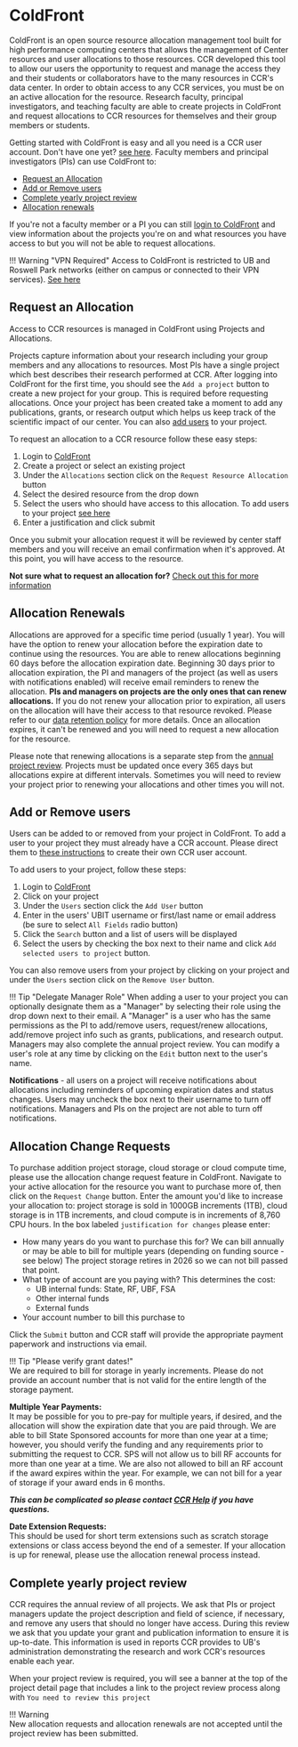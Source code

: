 # ColdFront

ColdFront is an open source resource allocation management tool built for high
performance computing centers that allows the management of Center resources
and user allocations to those resources.  CCR developed this tool to allow our
users the opportunity to request and manage the access they and their students
or collaborators have to the many resources in CCR's data center.  In order to
obtain access to any CCR services, you must be on an active allocation for the
resource.  Research faculty, principal investigators, and teaching faculty are
able to create projects in ColdFront and request allocations to CCR resources
for themselves and their group members or students.  

Getting started with ColdFront is easy and all you need is a CCR user account.
Don't have one yet? [see here](../getting-access.md). Faculty members and principal investigators (PIs)
can use ColdFront to:

- [Request an Allocation](#request-an-allocation)
- [Add or Remove users](#add-or-remove-users)
- [Complete yearly project review](#complete-yearly-project-review)  
- [Allocation renewals](#allocation-renewals)

If you're not a faculty member or a PI you can still [login to
ColdFront](https://coldfront.ccr.buffalo.edu) and view information about the
projects you're on and what resources you have access to but you will not be
able to request allocations.

!!! Warning "VPN Required"
    Access to ColdFront is restricted to UB and Roswell Park networks
    (either on campus or connected to their VPN services). [See here](../getting-access.md#vpn-access)


## Request an Allocation

Access to CCR resources is managed in ColdFront using Projects and Allocations.

Projects capture information about your research including your group members
and any allocations to resources. Most PIs have a single project which best
describes their research performed at CCR. After logging into ColdFront for the
first time, you should see the `Add a project` button to create a new project
for your group.  This is required before requesting allocations. Once your
project has been created take a moment to add any publications, grants, or
research output which helps us keep track of the scientific impact of our
center. You can also [add users](#add-or-remove-users) to your project.

To request an allocation to a CCR resource follow these easy steps:

1. Login to [ColdFront](https://coldfront.ccr.buffalo.edu)
2. Create a project or select an existing project
3. Under the `Allocations` section click on the `Request Resource Allocation` button
4. Select the desired resource from the drop down
5. Select the users who should have access to this allocation. To add users to your project [see here](#add-or-remove-users)
6. Enter a justification and click submit

Once you submit your allocation request it will be reviewed by center staff
members and you will receive an email confirmation when it's approved.  At this point, you will have access to the resource.

**Not sure what to request an allocation for?** [Check out this for more information](../available-resources.md)  

## Allocation Renewals  

Allocations are approved for a specific time period (usually 1 year). You will have the option to renew your allocation before the expiration date to continue using the resources. You are able to renew allocations beginning 60 days before the allocation expiration date.  Beginning 30 days prior to allocation expiration, the PI and managers of the project (as well as users with notifications enabled) will receive email reminders to renew the allocation.  **PIs and managers on projects are the only ones that can renew allocations.**  If you do not renew your allocation prior to expiration, all users on the allocation will have their access to that resource revoked.  Please refer to our [data retention policy](../policies/accounts.md#accounts-and-data-retention-policy) for more details. Once an allocation expires, it can't be renewed and you will need to request a new allocation for the resource. 

Please note that renewing allocations is a separate step from the [annual project review](#complete-yearly-project-review).  Projects must be updated once every 365 days but allocations expire at different intervals.  Sometimes you will need to review your project prior to renewing your allocations and other times you will not.  


## Add or Remove users

Users can be added to or removed from your project in ColdFront. To add a user to
your project they must already have a CCR account. Please direct them to [these
instructions](../getting-access.md) to create their own CCR user account.

To add users to your project, follow these steps:

1. Login to [ColdFront](https://coldfront.ccr.buffalo.edu)
2. Click on your project
3. Under the `Users` section click the `Add User` button
4. Enter in the users' UBIT username or first/last name or email address (be sure to select `All Fields` radio button)
5. Click the `Search` button and a list of users will be displayed
6. Select the users by checking the box next to their name and click `Add selected users to project` button.

You can also remove users from your project by clicking on your project and
under the `Users` section click on the `Remove User` button.

!!! Tip "Delegate Manager Role"
    When adding a user to your project you can optionally designate them as a
    "Manager" by selecting their role using the drop down next to their email.
    A "Manager" is a user who has the same permissions as the PI to add/remove
    users, request/renew allocations, add/remove project info such as grants,
    publications, and research output.  Managers may also complete the annual
    project review. You can modify a user's role at any time by clicking on
    the `Edit` button next to the user's name.

**Notifications** - all users on a project will receive notifications about
allocations including reminders of upcoming expiration dates and status
changes.  Users may uncheck the box next to their username to turn off
notifications.  Managers and PIs on the project are not able to turn off
notifications.  

## Allocation Change Requests  

To purchase addition project storage, cloud storage or cloud compute time, please use the allocation change request feature in ColdFront.  Navigate to your active allocation for the resource you want to purchase more of, then click on the `Request Change` button.  Enter the amount you'd like to increase your allocation to: project storage is sold in 1000GB increments (1TB), cloud storage is in 1TB increments, and cloud compute is in increments of 8,760 CPU hours.  In the box labeled `justification for changes` please enter:

- How many years do you want to purchase this for?  We can bill annually or may be able to bill for multiple years (depending on funding source - see below)  The project storage retires in 2026 so we can not bill passed that point.
- What type of account are you paying with?  This determines the cost:  
    - UB internal funds: State, RF, UBF, FSA   
    - Other internal funds   
    - External funds   
- Your account number to bill this purchase to  

Click the `Submit` button and CCR staff will provide the appropriate payment paperwork and instructions via email.  

!!! Tip "Please verify grant dates!"  
    We are required to bill for storage in yearly increments.  Please do not provide an account number that is not valid for the entire length of the storage payment.  

**Multiple Year Payments:**  
It may be possible for you to pre-pay for multiple years, if desired, and the allocation will show the expiration date that you are paid through.  We are able to bill State Sponsored accounts for more than one year at a time; however, you should verify the funding and any requirements prior to submitting the request to CCR.  SPS will not allow us to bill RF accounts for more than one year at a time.  We are also not allowed to bill an RF account if the award expires within the year.  For example, we can not bill for a year of storage if your award ends in 6 months.

_**This can be complicated so please contact [CCR Help](../help.md) if you have questions.**_   

**Date Extension Requests:**  
This should be used for short term extensions such as scratch storage extensions or class access beyond the end of a semester.  If your allocation is up for renewal, please use the allocation renewal process instead.


## Complete yearly project review

CCR requires the annual review of all projects.  We ask that PIs or project
managers update the project description and field of science, if necessary, and
remove any users that should no longer have access.  During this review we ask
that you update your grant and publication information to ensure it is
up-to-date. This information is used in reports CCR provides to UB's
administration demonstrating the research and work CCR's resources enable each
year.

When your project review is required, you will see a banner at the top of the
project detail page that includes a link to the project review process along
with `You need to review this project`

!!! Warning  
    New allocation requests and allocation renewals are not accepted until the project review has been submitted.  
